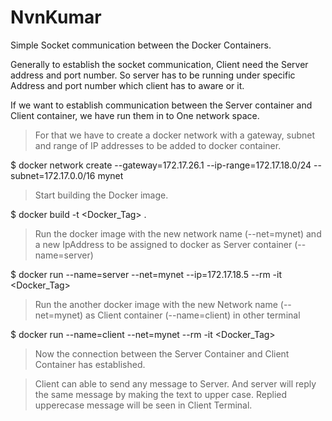 # NvnKumar
Simple Socket communication between the Docker Containers.

Generally to establish the socket communication, Client need the Server address and port number.
So server has to be running under specific Address and port number which client has to aware or it.

If we want to establish communication between the Server container and Client container, we have run them in to One network space.

>For that we have to create a docker network with a gateway, subnet and range of IP addresses to be added to docker container.

$ docker network create --gateway=172.17.26.1 --ip-range=172.17.18.0/24 --subnet=172.17.0.0/16 mynet

>Start building the Docker image.

$ docker build -t <Docker_Tag> .


>Run the docker image with the new network name (--net=mynet) and a new IpAddress to be assigned to docker as Server container (--name=server)

$ docker run --name=server --net=mynet --ip=172.17.18.5 --rm -it <Docker_Tag>


>Run the another docker image with the new Network name (--net=mynet) as Client container (--name=client) in other terminal

$ docker run --name=client --net=mynet --rm -it <Docker_Tag>


> Now the connection between the Server Container and Client Container has established. 

> Client can able to send any message to Server. And server will reply the same message by making the text to upper case. Replied upperecase message will be seen in Client Terminal.

